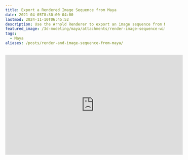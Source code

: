 ```yaml
---
title: Export a Rendered Image Sequence from Maya
date: 2021-04-05T8:30:00-04:00
lastmod: 2024-11-10T06:45:52
description: Use the Arnold Renderer to export an image sequence from Maya
featured_image: /3d-modeling/maya/attachments/render-image-sequence-with-arnold-renderer-in-maya-tutorial.jpg
tags:
  - Maya
aliases: /posts/render-and-image-sequence-from-maya/
---
```


<div class="iframe-16-9-container">
<iframe class="youTubeIframe" width="560" height="315" src="https://www.youtube.com/embed/vxvIUBeTkL0?rel=0" title="YouTube video player" frameborder="0" allow="accelerometer; autoplay; clipboard-write; encrypted-media; gyroscope; picture-in-picture; web-share" allowfullscreen></iframe>
</div>

